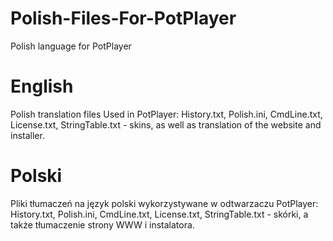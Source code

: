 # Polish-Files-For-PotPlayer
Polish language for PotPlayer

English
========

Polish translation files
Used in PotPlayer: History.txt, Polish.ini, CmdLine.txt, License.txt, 
StringTable.txt - skins, as well as translation of the website and installer.


Polski
=======

Pliki tłumaczeń na język polski wykorzystywane w odtwarzaczu PotPlayer: History.txt, Polish.ini, CmdLine.txt, 
License.txt, StringTable.txt - skórki, a także tłumaczenie strony WWW i instalatora.
